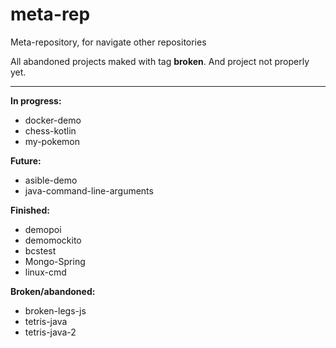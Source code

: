 # meta-rep
Meta-repository, for navigate other repositories

All abandoned projects maked with tag **broken**.
And project not properly yet.

---

**In progress:**
* docker-demo
* chess-kotlin
* my-pokemon

**Future:**
* asible-demo
* java-command-line-arguments

**Finished:**
* demopoi
* demomockito
* bcstest
* Mongo-Spring
* linux-cmd

**Broken/abandoned:**
* broken-legs-js
* tetris-java
* tetris-java-2
